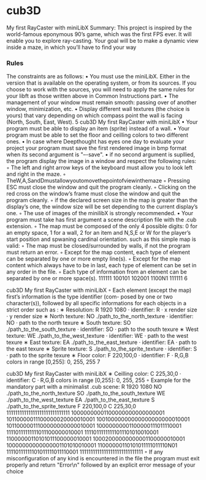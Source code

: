 # cub3D
My first RayCaster with miniLibX
Summary: This project is inspired by the world-famous eponymous 90’s game, which was the first FPS ever. It will enable you to explore ray-casting. 
Your goal will be to make a dynamic view inside a maze, in which you’ll have to find your way

### Rules
The constraints are as follows:
• You must use the miniLibX. Either in the version that is available on the operating system, or from its sources. If you choose to work with the sources, you will need to apply the same rules for your libft as those written above in Common Instructions part.
• The management of your window must remain smooth: passing over of another window, minimization, etc.
• Display different wall textures (the choice is yours) that vary depending on which compass point the wall is facing (North, South, East, West).
5
 cub3D My first RayCaster with miniLibX
 • Your program must be able to display an item (sprite) instead of a wall.
• Your program must be able to set the floor and ceilling colors to two different ones.
• In case where Deepthought has eyes one day to evaluate your project your program must save the first rendered image in bmp format when its second argument is "–-save".
• if no second argument is supllied, the program display the image in a window and respect the following rules:
◦ The left and right arrow keys of the keyboard must allow you to look left and right in the maze.
◦ TheW,A,SandDmustallowyoutomovethepointofviewinthemaze
◦ Pressing ESC must close the window and quit the program cleanly.
◦ Clicking on the red cross on the window’s frame must close the window and quit the program cleanly.
◦ if the declared screen size in the map is greater than the display’s one, the window size will be set depending to the current display’s one.
◦ The use of images of the minilibX is strongly recommended.
• Your program must take has first argument a scene description file with the .cub
extension.
◦ The map must be composed of the only 4 possible digits: 0 for an empty space, 1 for a wall, 2 for an item and N,S,E or W for the player’s start position and spwaning cardinal orientation.
such as this simple map is valid:
◦ The map must be closed/surrounded by walls, if not the program must return an error.
◦ Except for the map content, each type of element can be separated by one or more empty line(s).
◦ Except for the map content which always have to be in last, each type of element can be set in any order in the file.
◦ Each type of information from an element can be separated by one or more space(s).
   111111
100101
 102001
1100N1
 111111
  6

 cub3D
My first RayCaster with miniLibX
 ◦ Each element (except the map) first’s information is the type identifier (com- posed by one or two character(s)), followed by all specific informations for each objects in a strict order such as :
∗ Resolution:
R 1920 1080
· identifier: R · x render size · y render size
∗ North texture:
         NO ./path_to_the_north_texture
· identifier: NO
· path to the north texure ∗ South texture:
         SO ./path_to_the_south_texture
· identifier: SO
· path to the south texure ∗ West texture:
         WE ./path_to_the_west_texture
· identifier: WE
· path to the west texure ∗ East texture:
         EA ./path_to_the_east_texture
· identifier: EA
· path to the east texure ∗ Sprite texture:
         S ./path_to_the_sprite_texture
· identifier: S
· path to the sprite texure ∗ Floor color:
F 220,100,0
· identifier: F
· R,G,B colors in range [0,255]: 0, 255, 255
                                   7

 cub3D
My first RayCaster with miniLibX
 ∗ Ceilling color:
C 225,30,0
· identifier: C
· R,G,B colors in range [0,255]: 0, 255, 255
◦ Example for the mandatory part with a minimalist .cub scene:
R 1920 1080
NO ./path_to_the_north_texture
SO ./path_to_the_south_texture
WE ./path_to_the_west_texture
EA ./path_to_the_east_texture
S ./path_to_the_sprite_texture
F 220,100,0
C 225,30,0
11111111111111111111111111111 10000000001100000000000000001
10110000011100000020000010001 10010000000000000000000010001
10110000011100000000000010001 10000000001100000111011110001
11110111111111011100000010001 11110111111111011101010010001
11000000110101011100000010001 10002000000000001100000010001
10000000000000001101010010001 11000000110101011111011110N01
11110111111101011111011110001 11111111111111111111111111111
◦ If any misconfiguration of any kind is encountered in the file the program must exit properly and return "Error\n" followed by an explicit error message of your choice
